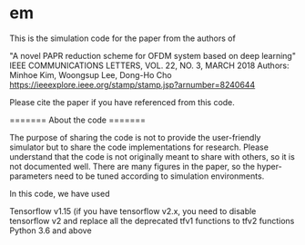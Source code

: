 # em

This is the simulation code for the paper from the authors of

"A novel PAPR reduction scheme for OFDM system based on deep learning" IEEE COMMUNICATIONS LETTERS, VOL. 22, NO. 3, MARCH 2018 Authors: Minhoe Kim, Woongsup Lee, Dong-Ho Cho https://ieeexplore.ieee.org/stamp/stamp.jsp?arnumber=8240644

Please cite the paper if you have referenced from this code.

======= About the code =======

The purpose of sharing the code is not to provide the user-friendly simulator but to share the code implementations for research. Please understand that the code is not originally meant to share with others, so it is not documented well. There are many figures in the paper, so the hyper-parameters need to be tuned according to simulation environments.

In this code, we have used

Tensorflow v1.15 (if you have tensorflow v2.x, you need to disable tensorflow v2 and replace all the deprecated tfv1 functions to tfv2 functions Python 3.6 and above
